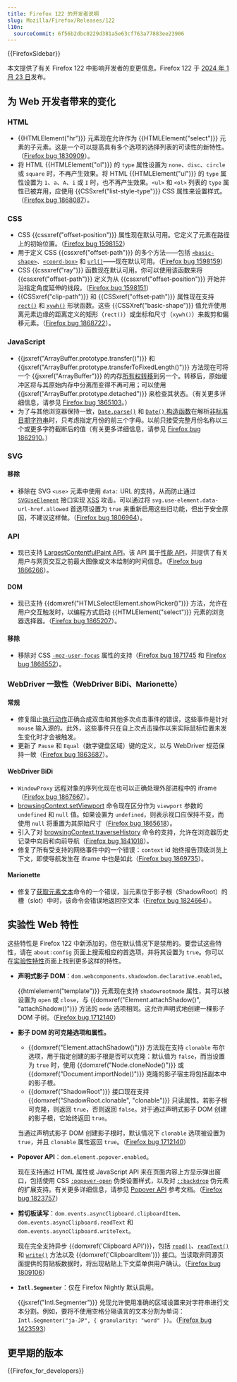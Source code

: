 ```yaml
---
title: Firefox 122 的开发者说明
slug: Mozilla/Firefox/Releases/122
l10n:
  sourceCommit: 6f56b2dbc0229d381a5e63cf763a77883ee23906
---
```


{{FirefoxSidebar}}

本文提供了有关 Firefox 122 中影响开发者的变更信息。Firefox 122 于 [2024 年 1 月 23 日](https://whattrainisitnow.com/release/?version=122)发布。

## 为 Web 开发者带来的变化

### HTML

- {{HTMLElement("hr")}} 元素现在允许作为 {{HTMLElement("select")}} 元素的子元素。这是一个可以提高具有多个选项的选择列表的可读性的新特性。（[Firefox bug 1830909](https://bugzil.la/1830909)）。
- 将 HTML {{HTMLElement("ol")}} 的 `type` 属性设置为 `none`、`disc`、`circle` 或 `square` 时，不再产生效果。将 HTML {{HTMLElement("ul")}} 的 `type` 属性设置为 `1`、`a`、`A`、`i` 或 `I` 时，也不再产生效果。`<ul>` 和 `<ol>` 列表的 `type` 属性已被弃用，应使用 {{CSSxref("list-style-type")}} CSS 属性来设置样式。（[Firefox bug 1868087](https://bugzil.la/1868087)）。

### CSS

- CSS {{cssxref("offset-position")}} 属性现在默认可用。它定义了元素在路径上的初始位置。（[Firefox bug 1598152](https://bugzil.la/1598152)）
- 用于定义 CSS {{cssxref("offset-path")}} 的多个方法——包括 [`<basic-shape>`](/zh-CN/docs/Web/CSS/offset-path#basic-shape)、[`<coord-box>`](/zh-CN/docs/Web/CSS/offset-path#coord-box) 和 [`url()`](/zh-CN/docs/Web/CSS/offset-path#url)——现在默认可用。（[Firefox bug 1598159](https://bugzil.la/1598159)）
- CSS {{cssxref("ray")}} 函数现在默认可用。你可以使用该函数来将 {{cssxref("offset-path")}} 定义为从 {{cssxref("offset-position")}} 开始并沿指定角度延伸的线段。（[Firefox bug 1598151](https://bugzil.la/1598151)）
- {{CSSxref("clip-path")}} 和 {{CSSxref("offset-path")}} 属性现在支持 [`rect()`](/zh-CN/docs/Web/CSS/basic-shape/rect) 和 [`xywh()`](/zh-CN/docs/Web/CSS/basic-shape/xywh) 形状函数。这些 {{CSSXref("basic-shape")}} 值允许使用离元素边缘的距离定义的矩形（`rect()`）或坐标和尺寸（`xywh()`）来裁剪和偏移元素。（[Firefox bug 1868722](https://bugzil.la/1868722)）。

### JavaScript

- {{jsxref("ArrayBuffer.prototype.transfer()")}} 和 {{jsxref("ArrayBuffer.prototype.transferToFixedLength()")}} 方法现在可将一个 {{jsxref("ArrayBuffer")}} 的内存[所有权转移](/zh-CN/docs/Web/JavaScript/Reference/Global_Objects/ArrayBuffer#传输_arraybuffer)到另一个。转移后，原始缓冲区将与其原始内存中分离而变得不再可用；可以使用 {{jsxref("ArrayBuffer.prototype.detached")}} 来检查其状态。（有关更多详细信息，请参见 [Firefox bug 1865103](https://bugzil.la/1865103)。）
- 为了与其他浏览器保持一致，[`Date.parse()`](/zh-CN/docs/Web/JavaScript/Reference/Global_Objects/Date/parse) 和 [`Date()` 构造函数](/zh-CN/docs/Web/JavaScript/Reference/Global_Objects/Date/Date)在解析[非标准日期字符串](/zh-CN/docs/Web/JavaScript/Reference/Global_Objects/Date/parse#非标准日期字符串)时，只考虑指定月份的前三个字母。以前只接受完整月份名称以三个或更多字符截断后的值（有关更多详细信息，请参见 [Firefox bug 1862910](https://bugzil.la/1862910)。）

### SVG

#### 移除

- 移除在 SVG `<use>` 元素中使用 `data:` URL 的支持，从而防止通过 [`SVGUseElement`](/zh-CN/docs/Web/API/SVGUseElement) 接口实现 [XSS](/zh-CN/docs/Glossary/Cross-site_scripting) 攻击。可以通过将 `svg.use-element.data-url-href.allowed` 首选项设置为 `true` 来重新启用这些旧功能，但出于安全原因，不建议这样做。（[Firefox bug 1806964](https://bugzil.la/1806964)）。

### API

- 现已支持 [LargestContentfulPaint API](/zh-CN/docs/Web/API/LargestContentfulPaint)。该 API 属于[性能 API](/zh-CN/docs/Web/API/Performance_API)，并提供了有关用户与网页交互之前最大图像或文本绘制的时间信息。（[Firefox bug 1866266](https://bugzil.la/1866266)）。

#### DOM

- 现已支持 {{domxref("HTMLSelectElement.showPicker()")}} 方法，允许在用户交互触发时，以编程方式启动 {{HTMLElement("select")}} 元素的浏览器选择器。（[Firefox bug 1865207](https://bugzil.la/1865207)）。

#### 移除

- 移除对 CSS [`-moz-user-focus`](/zh-CN/docs/Web/CSS/-moz-user-focus) 属性的支持（[Firefox bug 1871745](https://bugzil.la/1871745) 和 [Firefox bug 1868552](https://bugzil.la/1868552)）。

### WebDriver 一致性（WebDriver BiDi、Marionette）

#### 常规

- 修复阻止[执行动作](https://w3c.github.io/webdriver/#perform-actions)正确合成双击和其他多次点击事件的错误，这些事件是针对 `mouse` 输入源的。此外，这些事件只在自上次点击操作以来实际鼠标位置未发生变化时才会被触发。
- 更新了 `Pause` 和 `Equal`（数字键盘区域）键的定义，以与 WebDriver 规范保持一致（[Firefox bug 1863687](https://bugzil.la/1863687)）。

#### WebDriver BiDi

- `WindowProxy` 远程对象的序列化现在也可以正确处理外部进程中的 iframe（[Firefox bug 1867667](https://bugzil.la/1867667)）。
- [browsingContext.setViewport](https://w3c.github.io/webdriver-bidi/#command-browsingContext-setViewport) 命令现在区分作为 `viewport` 参数的 `undefined` 和 `null` 值。如果设置为 `undefined`，则表示视口应保持不变，而使用 `null` 将重置为其原始尺寸（[Firefox bug 1865618](https://bugzil.la/1865618)）。
- 引入了对 [browsingContext.traverseHistory](https://w3c.github.io/webdriver-bidi/#command-browsingContext-traverseHistory) 命令的支持，允许在浏览器历史记录中向后和向前导航（[Firefox bug 1841018](https://bugzil.la/1841018)）。
- 修复了所有受支持的网络事件中的一个错误：`context` id 始终报告顶级浏览上下文，即使导航发生在 iframe 中也是如此（[Firefox bug 1869735](https://bugzil.la/1869735)）。

#### Marionette

- 修复了[获取元素文本](https://w3c.github.io/webdriver/#dfn-get-element-text)命令的一个错误，当元素位于影子根（ShadowRoot）的槽（slot）中时，该命令会错误地返回空文本（[Firefox bug 1824664](https://bugzil.la/1824664)）。

## 实验性 Web 特性

这些特性是 Firefox 122 中新添加的，但在默认情况下是禁用的。要尝试这些特性，请在 `about:config` 页面上搜索相应的首选项，并将其设置为 `true`。你可以在[实验性特性](/zh-CN/docs/Mozilla/Firefox/Experimental_features)页面上找到更多这样的特性。

- **声明式影子 DOM**：`dom.webcomponents.shadowdom.declarative.enabled`。

  {{htmlelement("template")}} 元素现在支持 `shadowrootmode` 属性，其可以被设置为 `open` 或 `close`，与 {{domxref("Element.attachShadow()", "attachShadow()")}} 方法的 `mode` 选项相同。这允许声明式地创建一棵影子 DOM 子树。（[Firefox bug 1712140](https://bugzil.la/1712140)）

- **影子 DOM 的可克隆选项和属性。**

  - {{domxref("Element.attachShadow()")}} 方法现在支持 `clonable` 布尔选项，用于指定创建的影子根是否可以克隆：默认值为 `false`，而当设置为 `true` 时，使用 {{domxref("Node.cloneNode()")}} 或 {{domxref("Document.importNode()")}} 克隆的影子宿主将包括副本中的影子根。
  - {{domxref("ShadowRoot")}} 接口现在支持 {{domxref("ShadowRoot.clonable", "clonable")}} 只读属性。若影子根可克隆，则返回 `true`，否则返回 `false`。对于通过声明式影子 DOM 创建的影子根，它始终返回 `true`。

  当通过声明式影子 DOM 创建影子根时，默认情况下 `clonable` 选项被设置为 `true`，并且 `clonable` 属性返回 `true`。（[Firefox bug 1712140](https://bugzil.la/1868428)）

- **Popover API**：`dom.element.popover.enabled`。

  现在支持通过 HTML 属性或 JavaScript API 来在页面内容上方显示弹出窗口，包括使用 CSS [`:popover-open`](/zh-CN/docs/Web/CSS/:popover-open) 伪类设置样式，以及对 [`::backdrop`](/zh-CN/docs/Web/CSS/::backdrop) 伪元素的扩展支持。有关更多详细信息，请参见 [Popover API](/zh-CN/docs/Web/API/Popover_API) 参考文档。（[Firefox bug 1823757](https://bugzil.la/1823757)）

- **剪切板读写**：`dom.events.asyncClipboard.clipboardItem`、`dom.events.asyncClipboard.readText` 和 `dom.events.asyncClipboard.writeText`。

  现在完全支持异步 {{domxref('Clipboard API')}}，包括 [`read()`](/zh-CN/docs/Web/API/Clipboard/read)、[`readText()`](/zh-CN/docs/Web/API/Clipboard/readText) 和 [`write()`](/zh-CN/docs/Web/API/Clipboard/write) 方法以及 {{domxref('ClipboardItem')}} 接口。当读取非同源页面提供的剪贴板数据时，将出现粘贴上下文菜单供用户确认。（[Firefox bug 1809106](https://bugzil.la/1809106)）

- **`Intl.Segmenter`**：仅在 Firefox Nightly 默认启用。

  {{jsxref("Intl.Segmenter")}} 兑现允许使用准确的区域设置来对字符串进行文本分割。例如，要将不使用空格分隔语言的文本分割为单词：`Intl.Segmenter("ja-JP", { granularity: "word" })`。（[Firefox bug 1423593](https://bugzil.la/1423593)）

## 更早期的版本

{{Firefox_for_developers}}
